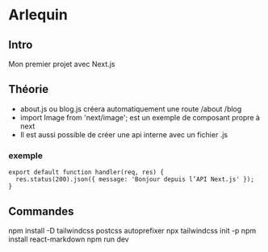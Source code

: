 # Arlequin

## Intro

Mon premier projet avec Next.js

## Théorie

- about.js ou blog.js créera automatiquement une route /about /blog
- import Image from 'next/image'; est un exemple de composant propre à next
- Il est aussi possible de créer une api interne avec un fichier .js

### exemple

```
export default function handler(req, res) {
  res.status(200).json({ message: 'Bonjour depuis l’API Next.js' });
}
```

## Commandes

npm install -D tailwindcss postcss autoprefixer
npx tailwindcss init -p
npm install react-markdown
npm run dev